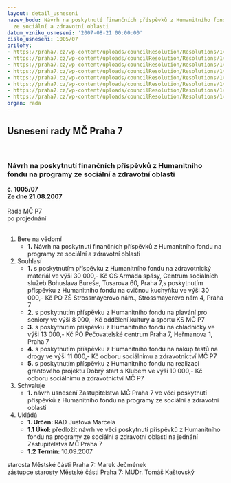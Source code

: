 ```yaml
---
layout: detail_usneseni
nazev_bodu: Návrh na poskytnutí finančních příspěvků z Humanitního fondu na programy
  ze sociální a zdravotní oblasti
datum_vzniku_usneseni: '2007-08-21 00:00:00'
cislo_usneseni: 1005/07
prilohy:
- https://praha7.cz/wp-content/uploads/councilResolution/Resolutions/14889/41-%c5%be%c3%a1dost_as-materi%c3%a1l-hf.rtf
- https://praha7.cz/wp-content/uploads/councilResolution/Resolutions/14889/41-%c5%be%c3%a1dost_z%c5%a1-kuchy%c5%88ka-hf.rtf
- https://praha7.cz/wp-content/uploads/councilResolution/Resolutions/14889/41-%c5%be%c3%a1dost_na_hf_-_plav%c3%a1n%c3%ad_pro_seniory.doc
- https://praha7.cz/wp-content/uploads/councilResolution/Resolutions/14889/41-%c5%be%c3%a1dost_pc-lednice-hf.rtf
- https://praha7.cz/wp-content/uploads/councilResolution/Resolutions/14889/41-%c5%be%c3%a1dost__osz_testy.doc
- https://praha7.cz/wp-content/uploads/councilResolution/Resolutions/14889/41-%c5%be%c3%a1dost__ob%c4%9bdy.doc
- https://praha7.cz/wp-content/uploads/councilResolution/Resolutions/14889/41-300707.doc
- https://praha7.cz/wp-content/uploads/councilResolution/Resolutions/14889/41-z_hf_2_07.doc
organ: rada
---
```

<div id="ucUsn_pList" class="usn">
	<span><h2>Usnesení rady MČ Praha 7 </h2>
<br></span><div class="standBody">
<span><h3>Návrh na poskytnutí finančních příspěvků z Humanitního fondu na programy ze sociální a zdravotní oblasti</h3></span><div class="center">
		<strong>č. 1005/07</strong><br>
	</div>
<div class="center">
		<strong>Ze dne 21.08.2007</strong><br><br>
	</div>Rada MČ P7<br> po projednání<br><br><ol>
<li>Bere na vědomí<ul><li>
<strong>1.</strong> Návrh na poskytnutí finančních příspěvků z Humanitního fondu na programy ze sociální a zdravotní oblasti</li></ul>
</li>
<li>Souhlasí<ul>
<li>
<strong>1.</strong> s poskytnutím  příspěvku z Humanitního fondu na zdravotnický materiál ve výši       30 000,- Kč  OS Armáda spásy, Centrum sociálních služeb Bohuslava Bureše, Tusarova 60,  Praha 7,s poskytnutím příspěvku z Humanitního fondu na cvičnou kuchyňku ve výši            30 000,- Kč PO ZŠ Strossmayerovo nám., Strossmayerovo nám 4, Praha 7 </li>
<li>
<strong>2.</strong> s poskytnutím příspěvku z Humanitního fondu na plavání pro seniory ve výši        8 000,- Kč oddělení.kultury a sportu KS MČ P7 </li>
<li>
<strong>3.</strong> s poskytnutím příspěvku z Humanitního fondu na chladničky  ve výši 13 000,- Kč PO Pečovatelské centrum Praha 7, Heřmanova 1, Praha 7 </li>
<li>
<strong>4.</strong> s poskytnutím příspěvku z Humanitního fondu na nákup testů na drogy ve výši        11 000,- Kč odboru sociálnímu a zdravotnictví MČ P7 </li>
<li>
<strong>5.</strong> s poskytnutím příspěvku z Humanitního fondu na realizaci grantového projektu Dobrý start s Klubem ve výši 10 000,- Kč odboru sociálnímu a zdravotnictví    MČ P7 </li>
</ul>
</li>
<li>Schvaluje<ul><li>
<strong>1.</strong> návrh usnesení Zastupitelstva MČ Praha 7 ve věci poskytnutí příspěvků z Humanitního fondu na programy ze sociální a zdravotní oblasti</li></ul>
</li>
<li>Ukládá<ul>
<li>
<strong>1. Určen: </strong>RAD Justová Marcela</li>
<li>
<strong>1.1 Úkol: </strong>předložit návrh  ve  věci poskytnutí  příspěvků  z Humanitního fondu         na programy  ze sociální  a  zdravotní  oblasti  na  jednání Zastupitelstva MČ Praha 7  </li>
<li>
<strong>1.2 Termín: </strong>10.09.2007</li>
</ul>
</li>
</ol>starosta Městské části Praha 7: Marek Ječmének<br>zástupce starosty Městské části Praha 7: MUDr. Tomáš Kaštovský 
</div>
</div>